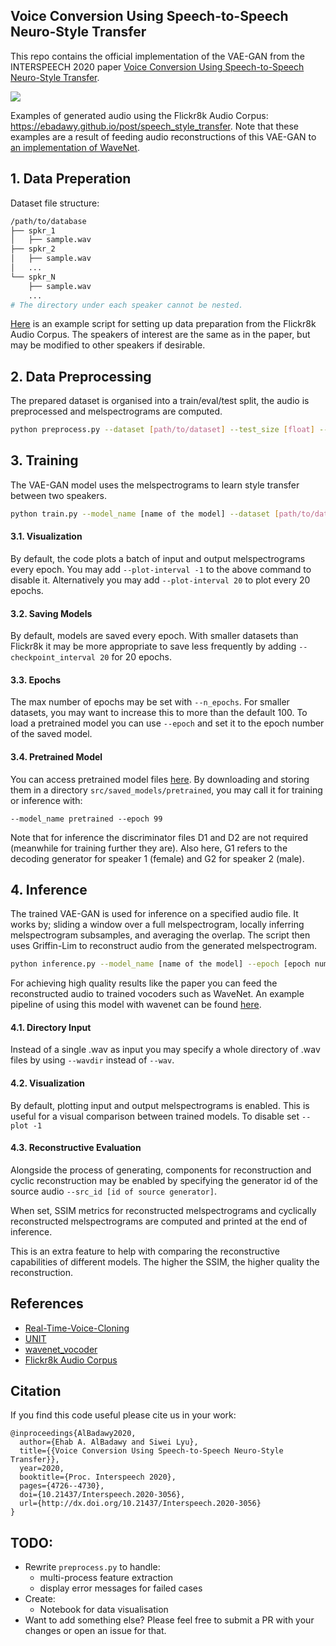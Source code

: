 
##  Voice Conversion Using Speech-to-Speech Neuro-Style Transfer

This repo contains the official implementation of the VAE-GAN from the INTERSPEECH 2020 paper [Voice Conversion Using Speech-to-Speech Neuro-Style Transfer](http://www.interspeech2020.org/uploadfile/pdf/Thu-3-4-11.pdf).


[![](https://ebadawy.github.io/post/speech_style_transfer/synthesis_pipeline.png)](https://youtu.be/zbVQwqx-kYk)


Examples of generated audio using the Flickr8k Audio Corpus: https://ebadawy.github.io/post/speech_style_transfer. Note that these examples are a result of feeding audio reconstructions of this VAE-GAN to [an implementation of WaveNet](https://github.com/r9y9/wavenet_vocoder).

## 1. Data Preperation

Dataset file structure:

```bash
/path/to/database
├── spkr_1
│   ├── sample.wav
├── spkr_2
│   ├── sample.wav
│   ...
└── spkr_N
    ├── sample.wav
    ...
# The directory under each speaker cannot be nested.
```

[Here](https://github.com/RussellSB/tt-vae-gan/blob/e530888af4841cba78a77cda08f8b9dd33dfbd0b/data_prep/flickr.py) is an example script for setting up data preparation from the Flickr8k Audio Corpus. The speakers of interest are the same as in the paper, but may be modified to other speakers if desirable.

## 2. Data Preprocessing

The prepared dataset is organised into a train/eval/test split, the audio is preprocessed and melspectrograms are computed. 

```bash
python preprocess.py --dataset [path/to/dataset] --test_size [float] --eval_size [float]
```

## 3. Training

The VAE-GAN model uses the melspectrograms to learn style transfer between two speakers.

```bash
python train.py --model_name [name of the model] --dataset [path/to/dataset]
```

#### 3.1. Visualization
By default, the code plots a batch of input and output melspectrograms every epoch.  You may add `--plot-interval -1` to the above command to disable it. Alternatively you may add `--plot-interval 20` to plot every 20 epochs.

#### 3.2. Saving Models
By default, models are saved every epoch. With smaller datasets than Flickr8k it may be more appropriate to save less frequently by adding `--checkpoint_interval 20` for 20 epochs.

#### 3.3. Epochs
The max number of epochs may be set with `--n_epochs`. For smaller datasets, you may want to increase this to more than the default 100. To load a pretrained model you can use `--epoch` and set it to the epoch number of the saved model.

#### 3.4. Pretrained Model

You can access pretrained model files [here](https://drive.google.com/drive/folders/1Wui2Pt4sOBl71exRh49GX_JEBpFv_vNg?usp=sharing). By downloading and storing them in a directory `src/saved_models/pretrained`, you may call it for training or inference with:

`--model_name pretrained --epoch 99`

Note that for inference the discriminator files D1 and D2 are not required (meanwhile for training further they are). Also here, G1 refers to the decoding generator for speaker 1 (female) and G2 for speaker 2 (male).

## 4. Inference

The trained VAE-GAN is used for inference on a specified audio file. It works by; sliding a window over a full melspectrogram, locally inferring melspectrogram subsamples, and averaging the overlap. The script then uses Griffin-Lim to reconstruct audio from the generated melspectrogram. 

```bash
python inference.py --model_name [name of the model] --epoch [epoch number] --trg_id [id of target generator] --wav [path/to/source_audio.wav]
```

For achieving high quality results like the paper you can feed the reconstructed audio to trained vocoders such as WaveNet. An example pipeline of using this model with wavenet can be found [here](https://github.com/RussellSB/tt-vae-gan). 

#### 4.1. Directory Input

Instead of a single .wav as input you may specify a whole directory of .wav files by using `--wavdir` instead of `--wav`. 

#### 4.2. Visualization

By default, plotting input and output melspectrograms is enabled. This is useful for a visual comparison between trained models. To disable set `--plot -1` 

#### 4.3. Reconstructive Evaluation

Alongside the process of generating, components for reconstruction and cyclic reconstruction may be enabled by specifying the generator id of the source audio `--src_id [id of source generator]`. 

When set, SSIM metrics for reconstructed melspectrograms and cyclically reconstructed melspectrograms are computed and printed at the end of inference. 

This is an extra feature to help with comparing the reconstructive capabilities of different models. The higher the SSIM, the higher quality the reconstruction.


## References

- [Real-Time-Voice-Cloning](https://github.com/CorentinJ/Real-Time-Voice-Cloning)
- [UNIT](https://github.com/mingyuliutw/UNIT)
- [wavenet_vocoder](https://github.com/r9y9/wavenet_vocoder)
- [Flickr8k Audio Corpus](https://groups.csail.mit.edu/sls/downloads/flickraudio/)


## Citation

If you find this code useful please cite us in your work:
```
@inproceedings{AlBadawy2020,
  author={Ehab A. AlBadawy and Siwei Lyu},
  title={{Voice Conversion Using Speech-to-Speech Neuro-Style Transfer}},
  year=2020,
  booktitle={Proc. Interspeech 2020},
  pages={4726--4730},
  doi={10.21437/Interspeech.2020-3056},
  url={http://dx.doi.org/10.21437/Interspeech.2020-3056}
}
```

## TODO:

- Rewrite `preprocess.py` to handle:
  - multi-process feature extraction
  - display error messages for failed cases
- Create:
  - Notebook for data visualisation
- Want to add something else? Please feel free to submit a PR with your changes or open an issue for that.
